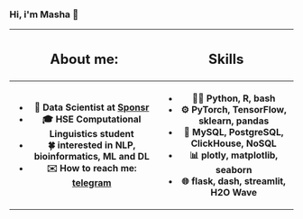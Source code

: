 ### Hi, i'm Masha 👋 

<table>
<tr>
<th> <h2> About me: </h2> </th>
<th> <h2>  Skills </h2>  </th>
</tr>
<tr>
<th>

- 🔭 Data Scientist at [Sponsr](https://sponsr.ru) 
- 🎓 HSE Computational Linguistics student  
- 🍀 interested in NLP, bioinformatics, ML and DL
- ✉️ How to reach me: [telegram](https://t.me/knapweedss)

</th>
<th>

- 👩‍💻 Python, R, bash
- ⚙️ PyTorch, TensorFlow, sklearn, pandas
- 📀 MySQL, PostgreSQL, ClickHouse, NoSQL
- 📊 plotly, matplotlib, seaborn
- 🌐 flask, dash, streamlit, H2O Wave 

</th>
</tr>
</table>

